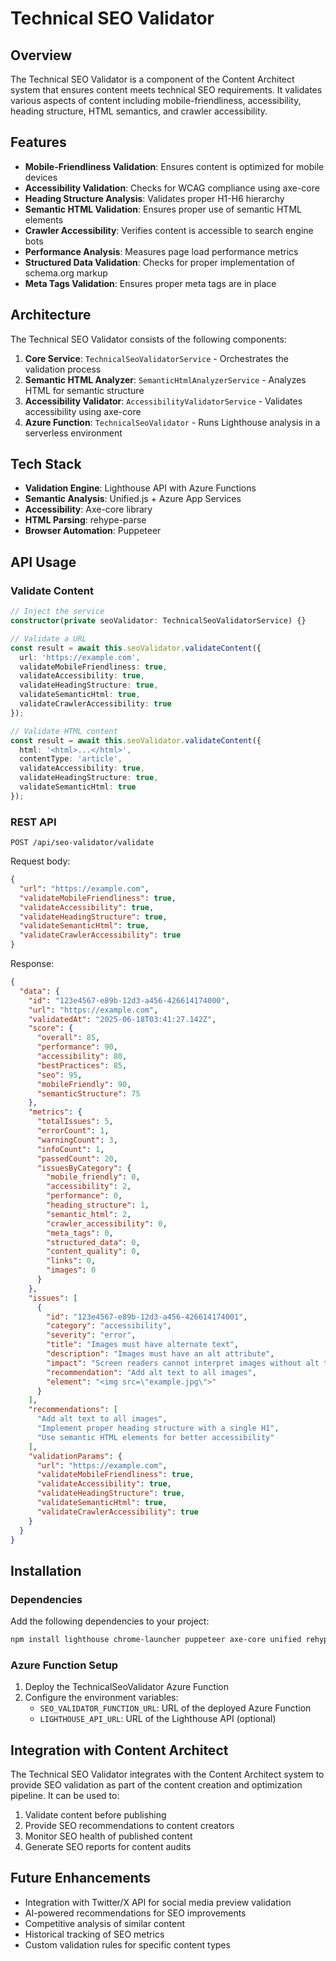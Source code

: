 # Technical SEO Validator

## Overview

The Technical SEO Validator is a component of the Content Architect system that ensures content meets technical SEO requirements. It validates various aspects of content including mobile-friendliness, accessibility, heading structure, HTML semantics, and crawler accessibility.

## Features

- **Mobile-Friendliness Validation**: Ensures content is optimized for mobile devices
- **Accessibility Validation**: Checks for WCAG compliance using axe-core
- **Heading Structure Analysis**: Validates proper H1-H6 hierarchy
- **Semantic HTML Validation**: Ensures proper use of semantic HTML elements
- **Crawler Accessibility**: Verifies content is accessible to search engine bots
- **Performance Analysis**: Measures page load performance metrics
- **Structured Data Validation**: Checks for proper implementation of schema.org markup
- **Meta Tags Validation**: Ensures proper meta tags are in place

## Architecture

The Technical SEO Validator consists of the following components:

1. **Core Service**: `TechnicalSeoValidatorService` - Orchestrates the validation process
2. **Semantic HTML Analyzer**: `SemanticHtmlAnalyzerService` - Analyzes HTML for semantic structure
3. **Accessibility Validator**: `AccessibilityValidatorService` - Validates accessibility using axe-core
4. **Azure Function**: `TechnicalSeoValidator` - Runs Lighthouse analysis in a serverless environment

## Tech Stack

- **Validation Engine**: Lighthouse API with Azure Functions
- **Semantic Analysis**: Unified.js + Azure App Services
- **Accessibility**: Axe-core library
- **HTML Parsing**: rehype-parse
- **Browser Automation**: Puppeteer

## API Usage

### Validate Content

```typescript
// Inject the service
constructor(private seoValidator: TechnicalSeoValidatorService) {}

// Validate a URL
const result = await this.seoValidator.validateContent({
  url: 'https://example.com',
  validateMobileFriendliness: true,
  validateAccessibility: true,
  validateHeadingStructure: true,
  validateSemanticHtml: true,
  validateCrawlerAccessibility: true
});

// Validate HTML content
const result = await this.seoValidator.validateContent({
  html: '<html>...</html>',
  contentType: 'article',
  validateAccessibility: true,
  validateHeadingStructure: true,
  validateSemanticHtml: true
});
```

### REST API

```
POST /api/seo-validator/validate
```

Request body:
```json
{
  "url": "https://example.com",
  "validateMobileFriendliness": true,
  "validateAccessibility": true,
  "validateHeadingStructure": true,
  "validateSemanticHtml": true,
  "validateCrawlerAccessibility": true
}
```

Response:
```json
{
  "data": {
    "id": "123e4567-e89b-12d3-a456-426614174000",
    "url": "https://example.com",
    "validatedAt": "2025-06-18T03:41:27.142Z",
    "score": {
      "overall": 85,
      "performance": 90,
      "accessibility": 80,
      "bestPractices": 85,
      "seo": 95,
      "mobileFriendly": 90,
      "semanticStructure": 75
    },
    "metrics": {
      "totalIssues": 5,
      "errorCount": 1,
      "warningCount": 3,
      "infoCount": 1,
      "passedCount": 20,
      "issuesByCategory": {
        "mobile_friendly": 0,
        "accessibility": 2,
        "performance": 0,
        "heading_structure": 1,
        "semantic_html": 2,
        "crawler_accessibility": 0,
        "meta_tags": 0,
        "structured_data": 0,
        "content_quality": 0,
        "links": 0,
        "images": 0
      }
    },
    "issues": [
      {
        "id": "123e4567-e89b-12d3-a456-426614174001",
        "category": "accessibility",
        "severity": "error",
        "title": "Images must have alternate text",
        "description": "Images must have an alt attribute",
        "impact": "Screen readers cannot interpret images without alt text",
        "recommendation": "Add alt text to all images",
        "element": "<img src=\"example.jpg\">"
      }
    ],
    "recommendations": [
      "Add alt text to all images",
      "Implement proper heading structure with a single H1",
      "Use semantic HTML elements for better accessibility"
    ],
    "validationParams": {
      "url": "https://example.com",
      "validateMobileFriendliness": true,
      "validateAccessibility": true,
      "validateHeadingStructure": true,
      "validateSemanticHtml": true,
      "validateCrawlerAccessibility": true
    }
  }
}
```

## Installation

### Dependencies

Add the following dependencies to your project:

```bash
npm install lighthouse chrome-launcher puppeteer axe-core unified rehype-parse unist-util-visit
```

### Azure Function Setup

1. Deploy the TechnicalSeoValidator Azure Function
2. Configure the environment variables:
   - `SEO_VALIDATOR_FUNCTION_URL`: URL of the deployed Azure Function
   - `LIGHTHOUSE_API_URL`: URL of the Lighthouse API (optional)

## Integration with Content Architect

The Technical SEO Validator integrates with the Content Architect system to provide SEO validation as part of the content creation and optimization pipeline. It can be used to:

1. Validate content before publishing
2. Provide SEO recommendations to content creators
3. Monitor SEO health of published content
4. Generate SEO reports for content audits

## Future Enhancements

- Integration with Twitter/X API for social media preview validation
- AI-powered recommendations for SEO improvements
- Competitive analysis of similar content
- Historical tracking of SEO metrics
- Custom validation rules for specific content types
